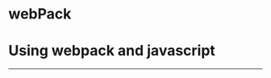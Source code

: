 # webPack

<h1>Using webpack and javascript</h1>


------------------------------------------------------------------------------------------------------------------------------------------
<p>&nbsp;</p>

